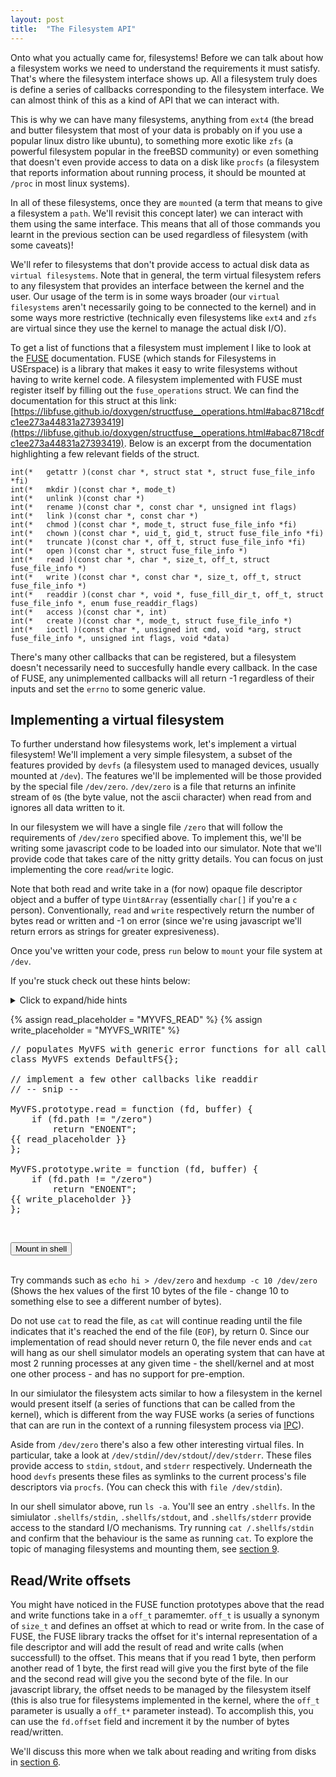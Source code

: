 ```yaml
---
layout: post
title:  "The Filesystem API"
---
```


Onto what you actually came for, filesystems!
Before we can talk about how a filesystem works we need to understand the requirements it must satisfy.
That's where the filesystem interface shows up.
All a filesystem truly does is define a series of callbacks corresponding to the filesystem interface.
We can almost think of this as a kind of API that we can interact with.

This is why we can have many filesystems, anything from `ext4` (the bread and butter filesystem that most of your data is probably on if you use a popular linux distro like ubuntu),
to something more exotic like `zfs` (a powerful filesystem popular in the freeBSD community) or even something that doesn't even provide access to data on a disk
like `procfs` (a filesystem that reports information about running process, it should be mounted at `/proc` in most linux systems).

In all of these filesystems, once they are `mount`ed (a term that means to give a filesystem a `path`. We'll revisit this concept later) we can interact with them using the same interface.
This means that all of those commands you learnt in the previous section can be used regardless of filesystem (with some caveats)!

We'll refer to filesystems that don't provide access to actual disk data as `virtual filesystems`.
Note that in general, the term virtual filesystem refers to any filesystem that provides an interface between the kernel and the user.
Our usage of the term is in some ways broader (our `virtual filesystems` aren't necessarily going to be connected to the kernel)
and in some ways more restrictive (technically even filesystems like `ext4` and `zfs` are virtual since they use the kernel to manage the actual disk I/O).

To get a list of functions that a filesystem must implement I like to look at the [FUSE](https://libfuse.github.io) documentation.
FUSE (which stands for Filesystems in USErspace) is a library that makes it easy to write filesystems without having to write kernel code.
A filesystem implemented with FUSE must register itself by filling out the `fuse_operations` struct.
We can find the documentation for this struct at this link: [https://libfuse.github.io/doxygen/structfuse__operations.html#abac8718cdfc1ee273a44831a27393419](https://libfuse.github.io/doxygen/structfuse__operations.html#abac8718cdfc1ee273a44831a27393419).
Below is an excerpt from the documentation highlighting a few relevant fields of the struct.

```
int(* 	getattr )(const char *, struct stat *, struct fuse_file_info *fi)
int(* 	mkdir )(const char *, mode_t)
int(* 	unlink )(const char *)
int(* 	rename )(const char *, const char *, unsigned int flags)
int(* 	link )(const char *, const char *)
int(* 	chmod )(const char *, mode_t, struct fuse_file_info *fi)
int(* 	chown )(const char *, uid_t, gid_t, struct fuse_file_info *fi)
int(* 	truncate )(const char *, off_t, struct fuse_file_info *fi)
int(* 	open )(const char *, struct fuse_file_info *)
int(* 	read )(const char *, char *, size_t, off_t, struct fuse_file_info *)
int(* 	write )(const char *, const char *, size_t, off_t, struct fuse_file_info *)
int(* 	readdir )(const char *, void *, fuse_fill_dir_t, off_t, struct fuse_file_info *, enum fuse_readdir_flags)
int(* 	access )(const char *, int)
int(* 	create )(const char *, mode_t, struct fuse_file_info *)
int(* 	ioctl )(const char *, unsigned int cmd, void *arg, struct fuse_file_info *, unsigned int flags, void *data)
```

There's many other callbacks that can be registered, but a filesystem doesn't necessarily need to succesfully handle every callback.
In the case of FUSE, any unimplemented callbacks will all return -1 regardless of their inputs and set the `errno` to some generic value.

## Implementing a virtual filesystem

To further understand how filesystems work, let's implement a virtual filesystem!
We'll implement a very simple filesystem, a subset of the features provided by `devfs` (a filesystem used to managed devices, usually mounted at `/dev`).
The features we'll be implemented will be those provided by the special file `/dev/zero`.
`/dev/zero` is a file that returns an infinite stream of `0`s (the byte value, not the ascii character) when read from and ignores all data written to it.

In our filesystem we will have a single file `/zero` that will follow the requirements of `/dev/zero` specified above.
To implement this, we'll be writing some javascript code to be loaded into our simulator.
Note that we'll provide code that takes care of the nitty gritty details.
You can focus on just implementing the core `read`/`write` logic.

Note that both read and write take in a (for now) opaque file descriptor object and a buffer of type `Uint8Array` (essentially `char[]` if you're a `c` person).
Conventionally, `read` and `write` respectively return the number of bytes read or written and -1 on error (since we're using javascript we'll return errors as strings for greater expresiveness).

Once you've written your code, press `run` below to `mount` your file system at `/dev`.

If you're stuck check out these hints below:

<details><summary> Click to expand/hide hints</summary>
  <div markdown="1">
  + When someone tries to write to the file we'll return the size of the buffer (try the `.length` property) to indicate that we successfully _consumed_ the data,
  but we won't actually do anything with the data itself.
  + When someone tries to read to the file we'll zero out the contents of the buffer (try the `.fill` method).
  + Need to debug with print statements? Try `console.log("hello world!")`. Right click the page,
    click on the `console` tab and you'll be able to see the output of `console.log` when you run the code and interact with the filesystem via the shell.
  
    <div style="margin-left: 5%;">
      <details> <summary> Still stuck? Click here to show the solution. </summary>
        <pre id="myvfs_soln"> </pre>
      </details>
    </div>
  </div>
</details>

{% assign read_placeholder = "MYVFS_READ" %}
{% assign write_placeholder = "MYVFS_WRITE" %}

<pre id="myvfs_code">
// populates MyVFS with generic error functions for all callbacks
class MyVFS extends DefaultFS{};

// implement a few other callbacks like readdir
// -- snip --

MyVFS.prototype.read = function (fd, buffer) {
    if (fd.path != "/zero")
        return "ENOENT";
{{ read_placeholder }}
};

MyVFS.prototype.write = function (fd, buffer) {
    if (fd.path != "/zero")
        return "ENOENT";
{{ write_placeholder }}
};
</pre>
<br>
<p id='status'></p>
<button onclick='load_solution()'>Mount in shell</button>
<br>
<div id='shell'></div>
<br>

Try commands such as `echo hi > /dev/zero` and `hexdump -c 10 /dev/zero`
(Shows the hex values of the first 10 bytes of the file - change 10 to something else to see a different number of bytes).

Do not use `cat` to read the file, as `cat` will continue reading until the file indicates that it's reached the end of the file (`EOF`), by return 0.
Since our implementation of read should never return 0, the file never ends and `cat` will hang as
our shell simulator models an operating system that can have at most 2 running processes at any given time - the shell/kernel and at most one other process - and has no support for pre-emption.

In our simiulator the filesystem acts similar to how a filesystem in the kernel would present itself (a series of functions that can be called from the kernel), which is different from the way FUSE works
(a series of functions that can are run in the context of a running filesystem process via [IPC](https://github.com/illinois-cs241/coursebook/wiki/Ipc)).


<script type="module">
import {Stat, FileDescriptor} from "{{ '/js/defs.js' | relative_url }}"
import {DefaultFS} from "{{ '/js/fs.js' | relative_url }}"
import {LayeredFilesystem} from "{{ '/js/lfs.js' | relative_url }}"
import {Shell} from "{{ '/js/shell.js' | relative_url }}"

var shell = null;
var fs = null;
var orig_code = null;

function setup_shell() {
    shell = null;
    document.getElementById("shell").innerHTML = "";

    fs = null;
    fs = new LayeredFilesystem();

    shell = new Shell(fs, document.getElementById("shell"));
    shell.main("{{ site.baseurl }}");
}

window.onload = function () {
    // Generate input boxes
    var q_container = document.getElementById('myvfs_code');
    orig_code = q_container.textContent;

    var question_code = orig_code.replace(
        "{{ read_placeholder }}", "<textarea class='code' id='{{ read_placeholder }}'></textarea>");
    question_code = question_code.replace(
        "{{ write_placeholder }}", "<textarea class='code' id='{{ write_placeholder }}'></textarea>");
    q_container.innerHTML = question_code;

    // Generate solution
    var s_container = document.getElementById('myvfs_soln');
    var solution_code = orig_code.replace(
        "{{ read_placeholder }}", "    buffer.fill(0);\n    return buffer.length;");
    solution_code = solution_code.replace(
        "{{ write_placeholder }}", "\n    return buffer.length;");
    s_container.innerHTML = solution_code;

    cache_input("{{ read_placeholder }}");
    cache_input("{{ write_placeholder }}");
};

window.load_solution = async function () {
    setup_shell();
    await shell.initialized;

    try {
        var MyVFS = (function () {
            var read_input = document.getElementById('{{ read_placeholder }}');
            var write_input = document.getElementById('{{ write_placeholder }}');
            var code = orig_code.replace('{{ read_placeholder }}', read_input.value);
            code = code.replace('{{ write_placeholder }}', write_input.value);
            var vfs_gen = eval('(function() {' + code + '\nreturn MyVFS;})');
            return vfs_gen();
        })();

        MyVFS.prototype.stat = function (path) {
            if (path == "/")
                return new Stat(path, 0, 0o777, true, 0);
            return new Stat(path, 0, 0o777, false, 0);
        }

        MyVFS.prototype.readdir = function (path) {
            if (path == "/")
                return [ new Dirent(0, "zero") ];
            return [];
        }

        MyVFS.prototype.open = function (path, mode) {
            console.log("Opening", path);
            if (path != "/zero")
                return "ENOENT";
            return new FileDescriptor(this, path, 0, null, mode);
        }

        console.log(await fs.umount("/dev"));
        console.log(await fs.mkdir("/dev", 0o755));
        console.log(await fs.mount("/dev", new MyVFS()));
        document.getElementById('status').innerText = "Loaded!";
    } catch (e) {
        console.log("error", e);
        alert(e.message + "\n\n" + e.stack);
        document.getElementById('status').innerText = "Error";
    }
}
</script>

Aside from `/dev/zero` there's also a few other interesting virtual files.
In particular, take a look at `/dev/stdin`/`/dev/stdout`/`/dev/stderr`.
These files provide access to `stdin`, `stdout`, and `stderr` respectively.
Underneath the hood `devfs` presents these files as symlinks to the current process's file descriptors via `procfs`.
(You can check this with `file /dev/stdin`).

In our shell simulator above, run `ls -a`.
You'll see an entry `.shellfs`.
In the simiulator `.shellfs/stdin`, `.shellfs/stdout`, and `.shellfs/stderr` provide access to the standard I/O mechanisms.
Try running `cat /.shellfs/stdin` and confirm that the behaviour is the same as running `cat`.
To explore the topic of managing filesystems and mounting them, see [section 9](/pages/09-mounting.html).

## Read/Write offsets

You might have noticed in the FUSE function prototypes above that the read and write functions take in a `off_t` paramemter.
`off_t` is usually a synonym of `size_t` and defines an offset at which to read or write from.
In the case of FUSE, the FUSE library tracks the offset for it's internal representation of a file descriptor and will add the result of read and write calls (when successfull) to the offset.
This means that if you read 1 byte, then perform another read of 1 byte, the first read will give you the first byte of the file and the second read will give you the second byte of the file.
In our javascript library, the offset needs to be managed by the filesystem itself
(this is also true for filesystems implemented in the kernel, where the `off_t` parameter is usually a `off_t*` parameter instead).
To accomplish this, you can use the `fd.offset` field and increment it by the number of bytes read/written.

We'll discuss this more when we talk about reading and writing from disks in [section 6](/pages/06-reading-and-writing.html).
